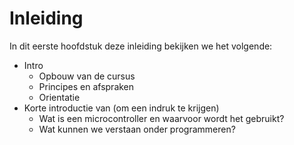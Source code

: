 # Inleiding

In dit eerste hoofdstuk deze inleiding bekijken we het volgende:  

* Intro
    * Opbouw van de cursus
    * Principes en afspraken
    * Orientatie
* Korte introductie van (om een indruk te krijgen)
    *  Wat is een microcontroller en waarvoor wordt het gebruikt?
    *  Wat kunnen we verstaan onder programmeren?
